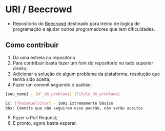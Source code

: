 # URI / Beecrowd
- Repositorio do [Beecrowd](https://www.beecrowd.com.br/judge/en/login) destinado para treino de logica de programação e ajudar outros programadores que tem dificuldades.

## Como contribuir 
1. Dá uma estrela no repositório
2. Para contribuir basta fazer um fork do repositório no lado superior direito;
3. Adicionar a solução de algum problema da plataforma, resolução que tenha sido aceita;
4. Fazer um commit seguindo o padrão:

```bash
[seu_nome] - [N°_do_problema] [Título_do_problema]

Ex: [TheSamuelVitor] - 1001 Extremamente básico
Obs: Commits que não seguirem esse padrão, não serão aceitos
```

5. Fazer o Pull Request;
6. E pronto, agora basta esperar.
